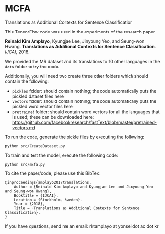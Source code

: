 # MCFA
Translations as Additional Contexts for Sentence Classification

This TensorFlow code was used in the experiments of the research paper

**Reinald Kim Amplayo**, Kyungjae Lee, Jinyoung Yeo, and Seung-won Hwang. **Translations as Additional Contexts for Sentence Classification**. _IJCAI_, 2018.

We provided the MR dataset and its translations to 10 other languages in the `data` folder to try the code.

Additionally, you will need two create three other folders which should contain the following:
- `pickles` folder: should contain nothing; the code automatically puts the pickled dataset files here
- `vectors` folder: should contain nothing; the code automatically puts the pickled word vector files here
- `pretrained` folder: should contain word vectors for all the languages that is used; these can be downloaded here: https://github.com/facebookresearch/fastText/blob/master/pretrained-vectors.md

To run the code, generate the pickle files by executing the following:

`python src/CreateDataset.py`

To train and test the model, execute the following code:

`python src/mcfa.py`

To cite the paper/code, please use this BibTex:

```
@inproceedings{amplayo2017translations,
	Author = {Reinald Kim Amplayo and Kyungjae Lee and Jinyoung Yeo and Seung-won Hwang},
	Booktitle = {IJCAI},
	Location = {Stockholm, Sweden},
	Year = {2018},
	Title = {Translations as Additional Contexts for Sentence Classification},
}
```

If you have questions, send me an email: rktamplayo at yonsei dot ac dot kr
